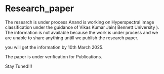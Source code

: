 # Research_paper

The research is under process 
Anand is working on Hyperspectral image classification under the guidance of Vikas Kumar Jain( Bennett University ). The information is not available because the work is under process and we are unable to share anything untill we publish the research paper. 

you will get the information by 10th March 2025.

The paper is under verification for Publications.

Stay Tuned!!!

